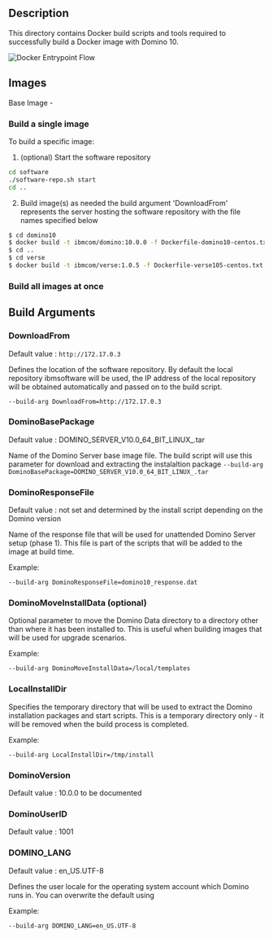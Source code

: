 ## Description

This directory contains Docker build scripts and tools required to successfully build a Docker image with Domino 10. 

![Docker Entrypoint Flow](https://github.com/IBM/domino-docker/raw/master/documentation/images/entrypoint-flow.png "Docker Entrypoint Flow")


## Images

Base Image - 

### Build a single image

To build a specific image:
1. (optional) Start the software repository
```bash
cd software
./software-repo.sh start
cd ..
```

2. Build image(s) as needed
the build argument 'DownloadFrom' represents the server hosting the software repository with the file names specified below
```bash
$ cd domino10
$ docker build -t ibmcom/domino:10.0.0 -f Dockerfile-domino10-centos.txt . --build-arg DownloadFrom=http://yourserver.com:port/directory
$ cd ..
$ cd verse
$ docker build -t ibmcom/verse:1.0.5 -f Dockerfile-verse105-centos.txt . --build-arg downloadfrom=http://yourserver.com:port/directory
```

### Build all images at once


## Build Arguments

### DownloadFrom
Default value : ```http://172.17.0.3```

Defines the location of the software repository. By default the local repository ibmsoftware will be used, the IP address of the local repository will be obtained automatically and passed on to the build script.

```--build-arg DownloadFrom=http://172.17.0.3```

### DominoBasePackage
Default value : DOMINO_SERVER_V10.0_64_BIT_LINUX_.tar

Name of the Domino Server base image file. The build script will use this parameter for download and extracting the instalaltion package
```--build-arg DominoBasePackage=DOMINO_SERVER_V10.0_64_BIT_LINUX_.tar```

### DominoResponseFile

Default value : not set and determined by the install script depending on the Domino version

Name of the response file that will be used for unattended Domino Server setup (phase 1). This file is part of the scripts that will be added to the image at build time. 

Example:

```--build-arg DominoResponseFile=domino10_response.dat```

### DominoMoveInstallData (optional)

Optional parameter to move the Domino Data directory to a directory other than where it has been installed to. This is useful when building images that will be used for upgrade scenarios.

Example:

```--build-arg DominoMoveInstallData=/local/templates```

### LocalInstallDir
Specifies the temporary directory that will be used to extract the Domino installation packages and start scripts. This is a temporary directory only - it will be removed when the build process is completed.

Example:

```--build-arg LocalInstallDir=/tmp/install```

### DominoVersion

Default value : 10.0.0
to be documented

### DominoUserID
Default value : 1001

### DOMINO_LANG

Default value : en_US.UTF-8

Defines the user locale for the operating system account which Domino runs in. You can overwrite the default using

Example:

```--build-arg DOMINO_LANG=en_US.UTF-8```
